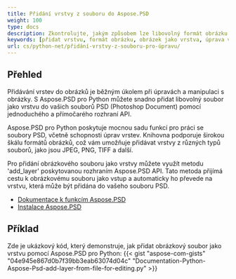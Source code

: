 ```yaml
---
title: Přidání vrstvy z souboru do Aspose.PSD
weight: 100
type: docs
description: Zkontrolujte, jakým způsobem lze libovolný formát obrázku použít jako vrstvu v Aspose.PSD.
keywords: [přidat vrstvu, formát obrázku, obrázek jako vrstva, úprava vrstvy, psd api, python, ukázkový kód]
url: cs/python-net/přidání-vrstvy-z-souboru-pro-úpravu/
---
```


## **Přehled**

Přidávání vrstev do obrázků je běžným úkolem při úpravách a manipulaci s obrázky. S Aspose.PSD pro Python můžete snadno přidat libovolný soubor jako vrstvu do vašich souborů PSD (Photoshop Document) pomocí jednoduchého a přímočarého rozhraní API.

Aspose.PSD pro Python poskytuje mocnou sadu funkcí pro práci se soubory PSD, včetně schopnosti úprav vrstev. Knihovna podporuje širokou škálu formátů obrázků, což vám umožňuje přidávat vrstvy z různých typů souborů, jako jsou JPEG, PNG, TIFF a další.

Pro přidání obrázkového souboru jako vrstvy můžete využít metodu 'add_layer' poskytovanou rozhraním Aspose.PSD API. Tato metoda přijímá cestu k obrázkovému souboru jako vstup a automaticky ho převede na vrstvu, která může být přidána do vašeho souboru PSD.

<div class="code-sample">
    <ul class="link-list">        
        <li class="link-item"><a href="https://docs.aspose.com/psd/python-net/features/">Dokumentace k funkcím Aspose.PSD</a></li>
        <li class="link-item"><a href="https://docs.aspose.com/psd/python-net/installation/">Instalace Aspose.PSD</a></li>
    </ul>
</div>

## **Příklad**
Zde je ukázkový kód, který demonstruje, jak přidat obrázkový soubor jako vrstvu pomocí Aspose.PSD pro Python:
{{< gist "aspose-com-gists" "04e945e867d0b7f39bb3eab63074d04c" "Documentation-Python-Aspose-Psd-add-layer-from-file-for-editing.py" >}}
